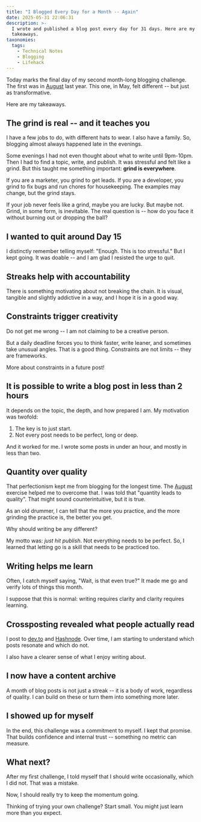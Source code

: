 ```yaml
---
title: "I Blogged Every Day for a Month -- Again"
date: 2025-05-31 22:06:31
description: >-
  I wrote and published a blog post every day for 31 days. Here are my
  takeaways.
taxonomies:
  tags:
    - Technical Notes
    - Blogging
    - Lifehack
---
```


Today marks the final day of my second month-long blogging challenge. The first
was in [August] last year. This one, in May, felt different -- but just as
transformative.

<!-- more -->

Here are my takeaways.

## The grind is real -- and it teaches you

I have a few jobs to do, with different hats to wear. I also have a family. So,
blogging almost always happened late in the evenings.

Some evenings I had not even thought about what to write until 9pm-10pm. Then I
had to find a topic, write, and publish. It was stressful and felt like a grind.
But this taught me something important: **grind is everywhere**.

If you are a marketer, you grind to get leads. If you are a developer, you grind
to fix bugs and run chores for housekeeping. The examples may change, but the
grind stays.

If your job never feels like a grind, maybe you are lucky. But maybe not. Grind,
in some form, is inevitable. The real question is -- how do you face it without
burning out or dropping the ball?

## I wanted to quit around Day 15

I distinctly remember telling myself: "Enough. This is too stressful." But I
kept going. It was doable -- and I am glad I resisted the urge to quit.

## Streaks help with accountability

There is something motivating about not breaking the chain. It is visual,
tangible and slightly addictive in a way, and I hope it is in a good way.

## Constraints trigger creativity

Do not get me wrong -- I am not claiming to be a creative person.

But a daily deadline forces you to think faster, write leaner, and sometimes
take unusual angles. That is a good thing. Constraints are not limits -- they
are frameworks.

More about constraints in a future post!

## It is possible to write a blog post in less than 2 hours

It depends on the topic, the depth, and how prepared I am. My motivation was
twofold:

1. The key is to just start.
2. Not every post needs to be perfect, long or deep.

And it worked for me. I wrote some posts in under an hour, and mostly in less
than two.

## Quantity over quality

That perfectionism kept me from blogging for the longest time. The [August]
exercise helped me to overcome that. I was told that "quantity leads to
quality". That might sound counterintuitive, but it is true.

As an old drummer, I can tell that the more you practice, and the more grinding
the practice is, the better you get.

Why should writing be any different?

My motto was: _just hit publish_. Not everything needs to be perfect. So, I
learned that letting go is a skill that needs to be practiced too.

## Writing helps me learn

Often, I catch myself saying, "Wait, is that even true?" It made me go and
verify lots of things this month.

I suppose that this is normal: writing requires clarity and clarity requires
learning.

## Crossposting revealed what people actually read

I post to [dev.to] and [Hashnode]. Over time, I am starting to understand which
posts resonate and which do not.

I also have a clearer sense of what I enjoy writing about.

## I now have a content archive

A month of blog posts is not just a streak -- it is a body of work, regardless
of quality. I can build on these or turn them into something more later.

## I showed up for myself

In the end, this challenge was a commitment to myself. I kept that promise. That
builds confidence and internal trust -- something no metric can measure.

## What next?

After my first challenge, I told myself that I should write occasionally, which
I did not. That was a mistake.

Now, I should really try to keep the momentum going.

Thinking of trying your own challenge? Start small. You might just learn more
than you expect.

<!-- REFERENCES -->

[August]: https://thenegation.com/posts/blogging-challenge/
[dev.to]: https://dev.to/vst
[Hashnode]: https://thenegation.hashnode.dev
